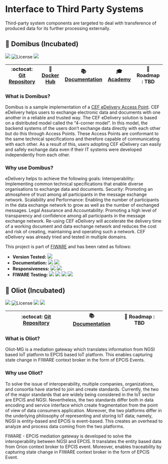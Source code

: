 # Interface to Third Party Systems

Third-party system components are targeted to deal with transference of produced data for its further processing
externally.

## :seedling: Domibus (Incubated)

[![](https://nexus.lab.fiware.org/repository/raw/public/badges/chapters/third-party.svg)](./README.md)
![License](https://img.shields.io/badge/license-EUPL--1.2-orange) ![](https://img.shields.io/badge/tag-5.0-blue.svg)

| :octocat: [Git Repository](https://ec.europa.eu/digital-building-blocks/wikis/display/DIGITAL/eDelivery) | :whale: [Docker Hub](https://hub.docker.com/r/fiware/domibus-tomcat/) | :books: [Documentation](https://ec.europa.eu/cefdigital/wiki/display/CEFDIGITAL/Domibus) | :mortar_board: [Academy](https://fiware-academy.readthedocs.io/en/latest/third-party/domibus) | :dart: Roadmap : **TBD** |
| ------------------------------------------------------------------------------------------------- | --------------------------------------------------------------------- | ---------------------------------------------------------------------------------------- | --------------------------------------------------------------------------------------------- | ------------------------ |


### What is Domibus?

Domibus is a sample implementation of a
[CEF eDelivery Access Point](https://ec.europa.eu/cefdigital/wiki/display/CEFDIGITAL/Access+Point+software). CEF
eDelivery helps users to exchange electronic data and documents with one another in a reliable and trusted way. The CEF
eDelivery solution is based on a distributed model called the “4-corner model”. In this model, the backend systems of
the users don’t exchange data directly with each other but do this through Access Points. These Access Points are
conformant to the same technical specifications and therefore capable of communicating with each other. As a result of
this, users adopting CEF eDelivery can easily and safely exchange data even if their IT systems were developed
independently from each other.

### Why use Domibus?

eDelivery helps to achieve the following goals: Interoperability: Implementing common technical specifications that
enable diverse organisations to exchange data and documents. Security: Promoting an atmosphere of trust among all
participants in the message exchange network. Scalability and Performance: Enabling the number of participants in the
data exchange network to grow as well as the number of exchanged messages. Legal Assurance and Accountability: Promoting
a high level of transparency and confidence among all participants in the message exchange network. Re-using CEF
eDelivery will accelerate the delivery time of a working document and data exchange network and reduces the cost and
risk of creating, maintaining and operating such a network. CEF eDelivery was already tried and tested in multiple
domains.

This project is part of [FIWARE](https://fiware.org/) and has been rated as follows:

-   **Version Tested:**
    ![](https://img.shields.io/badge/dynamic/json.svg?label=Version&url=https://fiware.github.io/catalogue/json/domibus.json&query=$.version&colorB=blue)
-   **Documentation:**
    ![](https://img.shields.io/badge/dynamic/json.svg?label=Completeness&url=https://fiware.github.io/catalogue/json/domibus.json&query=$.docCompleteness&colorB=blue)
    ![](https://img.shields.io/badge/dynamic/json.svg?label=Usability&url=https://fiware.github.io/catalogue/json/domibus.json&query=$.docSoundness&colorB=blue)
-   **Responsiveness:**
    ![](https://img.shields.io/badge/dynamic/json.svg?label=Time%20to%20Respond&url=https://fiware.github.io/catalogue/json/domibus.json&query=$.timeToCharge&colorB=blue)
    ![](https://img.shields.io/badge/dynamic/json.svg?label=Time%20to%20Fix&url=https://fiware.github.io/catalogue/json/domibus.json&query=$.timeToFix&colorB=blue)
-   **FIWARE Testing:**
    ![](https://img.shields.io/badge/dynamic/json.svg?label=Tests%20Passed&url=https://fiware.github.io/catalogue/json/domibus.json&query=$.failureRate&colorB=blue)
    ![](https://img.shields.io/badge/dynamic/json.svg?label=Scalability&url=https://fiware.github.io/catalogue/json/domibus.json&query=$.scalability&colorB=blue)
    ![](https://img.shields.io/badge/dynamic/json.svg?label=Performance&url=https://fiware.github.io/catalogue/json/domibus.json&query=$.performance&colorB=blue)
    ![](https://img.shields.io/badge/dynamic/json.svg?label=Stability&url=https://fiware.github.io/catalogue/json/domibus.json&query=$.stability&colorB=blue)

## :seedling: Oliot (Incubated)

[![](https://nexus.lab.fiware.org/repository/raw/public/badges/chapters/third-party.svg)](./README.md)
![License](https://img.shields.io/github/license/yalewkidane/FIWARE_EPCIS_Mediation_Gateway.svg)
![](https://img.shields.io/github/last-commit/yalewkidane/FIWARE_EPCIS_Mediation_Gateway.svg)
![](https://img.shields.io/github/tag/yalewkidane/FIWARE_EPCIS_Mediation_Gateway.svg)

| :octocat: [Git Repository](https://github.com/yalewkidane/FIWARE_EPCIS_Mediation_Gateway) | :books: [Documentation](https://fiware-epcis-gateway.readthedocs.io) | :dart: Roadmap : **TBD** |
| ----------------------------------------------------------------------------------------- | -------------------------------------------------------------------- | ------------------------ |


### What is Oliot?

Oliot-MG is a mediation gateway which translates information from NGSI based IoT platform to EPCIS based IoT platform.
This enables capturing state change in FIWARE context broker in the form of EPCIS Events.

### Why use Oliot?

To solve the issue of interoperability, multiple companies, organizations, and consortia have started to join and create
standards. Currently, the two of the major standards that are widely being considered in the IoT sector are EPCIS and
NGSI. Nevertheless, the two standards differ both in data encoding and service interface which create fragmentation from
the point of view of data consumers application. Moreover, the two platforms differ in the underlying philosophy of
representing and storing IoT data; namely, NGSI is entity-based and EPCIS is event-based. This creates an overhead to
analyze and process data coming from the two platforms.

FIWARE - EPCIS mediation gateway is developed to solve the interoperability between NGSI and EPCIS. It translates the
entity based data from Orion context broker to EPCIS event. Moreover, enables traceability by capturing state change in
FIWARE context broker in the form of EPCIS Event.
